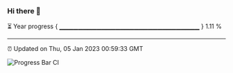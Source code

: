 ### Hi there 👋

⏳ Year progress { ▁▁▁▁▁▁▁▁▁▁▁▁▁▁▁▁▁▁▁▁▁▁▁▁▁▁▁▁▁▁ } 1.11 %

---

⏰ Updated on Thu, 05 Jan 2023 00:59:33 GMT

![Progress Bar CI](https://github.com/liununu/liununu/workflows/Progress%20Bar%20CI/badge.svg)
